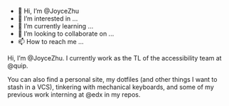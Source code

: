 - 👋 Hi, I’m @JoyceZhu
- 👀 I’m interested in ...
- 🌱 I’m currently learning ...
- 💞️ I’m looking to collaborate on ...
- 📫 How to reach me ...

<!---
JoyceZhu/JoyceZhu is a ✨ special ✨ repository because its `README.md` (this file) appears on your GitHub profile.
You can click the Preview link to take a look at your changes.
--->

Hi, I’m @JoyceZhu. I currently work as the TL of the accessibility team at @quip.

You can also find a personal site, my dotfiles (and other things I want to stash in a VCS),
tinkering with mechanical keyboards, and some of my previous work interning at @edx in my repos. 
